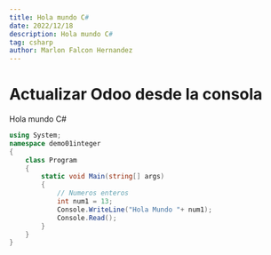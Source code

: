```yaml
---
title: Hola mundo C#
date: 2022/12/18
description: Hola mundo C#
tag: csharp
author: Marlon Falcon Hernandez
---
```


# Actualizar Odoo desde la consola

Hola mundo C#

```csharp
using System;
namespace demo01integer
{
    class Program
    {
        static void Main(string[] args)
        {
            // Numeros enteros
            int num1 = 13;
            Console.WriteLine("Hola Mundo "+ num1);
            Console.Read();
        }
    }
}
```